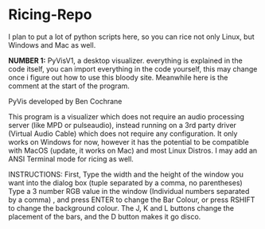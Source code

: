 # Ricing-Repo
I plan to put a lot of python scripts here, so you can rice not only Linux, but Windows and Mac as well.

<b>NUMBER 1:</b> PyVisV1, a desktop visualizer. everything is explained in the code itself, you can import everything
in the code yourself, this may change once i figure out how to use this bloody site. Meanwhile here is the comment at the start of the program.

PyVis developed by Ben Cochrane

This program is a visualizer which
does not require an audio processing server
(like MPD or pulseaudio), instead running on
a 3rd party driver (Virtual Audio Cable)
which does not require any configuration.
It only works on Windows for now, however
it has the potential to be compatible with
MacOS (update, it works on Mac) and most Linux Distros. I may add
an ANSI Terminal mode for ricing as well.

INSTRUCTIONS:
First, Type the width and the height of the
window you want into the dialog box
(tuple separated by a comma, no parentheses)
Type a 3 number RGB value in the window
(Individual numbers separated by a comma)
, and press ENTER to change the Bar Colour,
or press RSHIFT to change the background
colour. The J, K and L buttons change the
placement of the bars, and the D button
makes it go disco.
